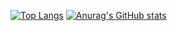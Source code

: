 [![Top Langs](https://github-readme-stats.vercel.app/api/top-langs/?username=tmj5574&layout=compact)](https://github.com/깃허브아이디/github-readme-stats)
[![Anurag's GitHub stats](https://github-readme-stats.vercel.app/api?username=tmj5574&count_private=true&show_icons=true)](https://github.com/anuraghazra/github-readme-stats)
<!--
**tmj5574/tmj5574** is a ✨ _special_ ✨ repository because its `README.md` (this file) appears on your GitHub profile.

Here are some ideas to get you started:

- 🔭 I’m currently working on ...
- 🌱 I’m currently learning ...
- 👯 I’m looking to collaborate on ...
- 🤔 I’m looking for help with ...
- 💬 Ask me about ...
- 📫 How to reach me: ...
- 😄 Pronouns: ...
- ⚡ Fun fact: ...
-->
